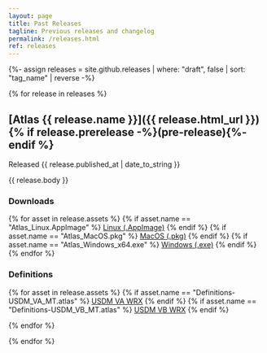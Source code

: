 ```yaml
---
layout: page
title: Past Releases
tagline: Previous releases and changelog
permalink: /releases.html
ref: releases
---
```


{%- assign releases = site.github.releases | where: "draft", false | sort: "tag_name" | reverse -%}

{% for release in releases %}

## [Atlas {{ release.name }}]({{ release.html_url }}) {% if release.prerelease -%}(pre-release){%- endif %}
Released <time datetime="{{ release.published_at | date_to_xmlschema }}">{{ release.published_at | date_to_string }}</time>

{{ release.body }}
### Downloads
{% for asset in release.assets %}
{% if asset.name == "Atlas_Linux.AppImage" %}
<a href="{{ asset.browser_download_url }}" class="btn">Linux (.AppImage)</a>
{% endif %}
{% if asset.name == "Atlas_MacOS.pkg" %}
<a href="{{ asset.browser_download_url }}" class="btn">MacOS (.pkg)</a>
{% endif %}
{% if asset.name == "Atlas_Windows_x64.exe" %}
<a href="{{ asset.browser_download_url }}" class="btn">Windows (.exe)</a>
{% endif %}
{% endfor %}
### Definitions
{% for asset in release.assets %}
  {% if asset.name == "Definitions-USDM_VA_MT.atlas" %}
<a href="{{ asset.browser_download_url }}" class="btn">USDM VA WRX</a>
  {% endif %}
  {% if asset.name == "Definitions-USDM_VB_MT.atlas" %}
<a href="{{ asset.browser_download_url }}" class="btn">USDM VB WRX</a>
  {% endif %}
  
{% endfor %}

{% endfor %}


